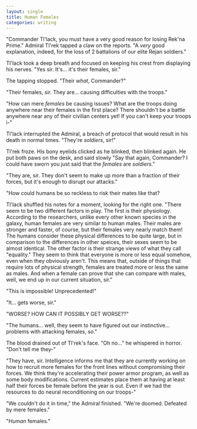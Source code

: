 ```yaml
---
layout: single
title: Human Females
categories: writing
---
```


"Commander Tl'lack, you must have a very good reason for losing Rek'na Prime." Admiral Tl'rek tapped a claw on the reports. "A *very* good explanation, indeed, for the loss of 2 battalions of our elite Rejan soldiers."

Tl'lack took a deep breath and focused on keeping his crest from displaying his nerves. "Yes sir. It's... it's their females, sir."

The tapping stopped. "Their *what*, Commander?"

"Their females, sir. They are... causing difficulties with the troops."

"How can mere *females* be causing issues? What are the troops doing anywhere near their females in the first place? There shouldn't be a battle anywhere near any of their civilian centers yet! If you can't keep your troops i-"

Tl'lack interrupted the Admiral, a breach of protocol that would result in his death in normal times. "They're *soldiers*, sir!"

Tl'rek froze. His bony eyelids clicked as he blinked, then blinked again. He put both paws on the desk, and said slowly "Say that again, Commander? I could have sworn you just said that the *females* are *soldiers*."

"They are, sir. They don't seem to make up more than a fraction of their forces, but it's enough to disrupt our attacks."

"How could humans be so reckless to risk their mates like that?

Tl'lack shuffled his notes for a moment, looking for the right one. "There seem to be two different factors in play. The first is their physiology. According to the researchers, unlike every other known species in the galaxy, human females are very similar to human males. Their males are stronger and faster, of course, but their females very nearly match them! The humans consider these physical differences to be quite large, but in comparison to the differences in other speices, their sexes seem to be almost identical. The other factor is their strange views of what they call "equality." They seem to think that everyone is more or less equal somehow, even when they obviously aren't. This means that, outside of things that require lots of physical strength, females are treated more or less the same as males. And when a female can prove that she can compare with males, well, we end up in our current situation, sir."

"This is impossible! Unprecedented!"

"It... gets worse, sir."

"WORSE? HOW CAN IT POSSIBLY GET WORSE??"

"The humans... well, they seem to have figured out our instinctive... problems with attacking females, so."

The blood drained out of Tl'rek's face. "Oh no..." he whispered in horror. "Don't tell me they-"

"They have, sir. Intelligence informs me that they are currently working on how to recruit more females for the front lines without compromising their forces. We think they're accelerating their power armor program, as well as some body modifications. Current estimates place them at having at least half their forces be female before the year is out. Even if we had the resources to do neural reconditioning on our troops-"

"We couldn't do it in time," the Admiral finished. "We're doomed. Defeated by mere females."

"*Human* females.”
